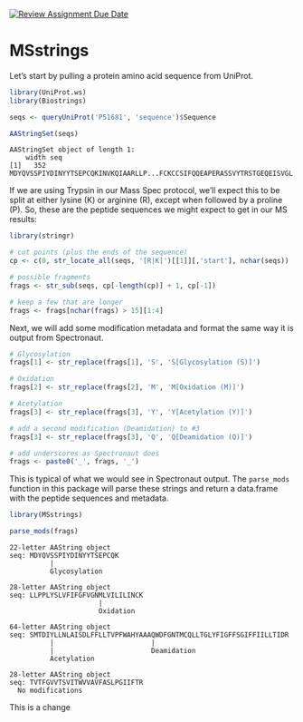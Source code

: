 [![Review Assignment Due Date](https://classroom.github.com/assets/deadline-readme-button-22041afd0340ce965d47ae6ef1cefeee28c7c493a6346c4f15d667ab976d596c.svg)](https://classroom.github.com/a/j9pqPnf_)
# MSstrings


Let’s start by pulling a protein amino acid sequence from UniProt.

``` r
library(UniProt.ws)
library(Biostrings)

seqs <- queryUniProt('P51681', 'sequence')$Sequence

AAStringSet(seqs)
```

    AAStringSet object of length 1:
        width seq
    [1]   352 MDYQVSSPIYDINYYTSEPCQKINVKQIAARLLP...FCKCCSIFQQEAPERASSVYTRSTGEQEISVGL

If we are using Trypsin in our Mass Spec protocol, we’ll expect this to
be split at either lysine (K) or arginine (R), except when followed by a
proline (P). So, these are the peptide sequences we might expect to get
in our MS results:

``` r
library(stringr)

# cut points (plus the ends of the sequence)
cp <- c(0, str_locate_all(seqs, '[R|K]')[[1]][,'start'], nchar(seqs))

# possible fragments
frags <- str_sub(seqs, cp[-length(cp)] + 1, cp[-1])

# keep a few that are longer
frags <- frags[nchar(frags) > 15][1:4]
```

Next, we will add some modification metadata and format the same way it
is output from Spectronaut.

``` r
# Glycosylation
frags[1] <- str_replace(frags[1], 'S', 'S[Glycosylation (S)]')

# Oxidation
frags[2] <- str_replace(frags[2], 'M', 'M[Oxidation (M)]')

# Acetylation
frags[3] <- str_replace(frags[3], 'Y', 'Y[Acetylation (Y)]')

# add a second modification (Deamidation) to #3
frags[3] <- str_replace(frags[3], 'Q', 'Q[Deamidation (Q)]')

# add underscores as Spectronaut does
frags <- paste0('_', frags, '_')
```

This is typical of what we would see in Spectronaut output. The
`parse_mods` function in this package will parse these strings and
return a data.frame with the peptide sequences and metadata.

``` r
library(MSstrings)

parse_mods(frags)
```

    22-letter AAString object
    seq: MDYQVSSPIYDINYYTSEPCQK
              |
              Glycosylation

    28-letter AAString object
    seq: LLPPLYSLVFIFGFVGNMLVILILINCK
                          |
                          Oxidation

    64-letter AAString object
    seq: SMTDIYLLNLAISDLFFLLTVPFWAHYAAAQWDFGNTMCQLLTGLYFIGFFSGIFFIILLTIDR
              |                        |
              |                        Deamidation
              Acetylation

    28-letter AAString object
    seq: TVTFGVVTSVITWVVAVFASLPGIIFTR
      No modifications

This is a change
